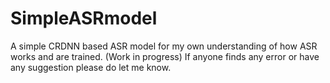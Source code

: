 # SimpleASRmodel
A simple CRDNN based ASR model for my own understanding of how ASR works and are trained. (Work in progress) If anyone finds any error or have any suggestion please do let me know.
